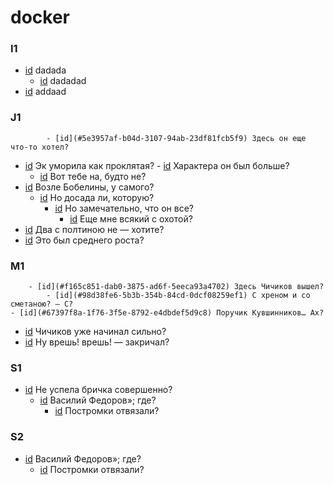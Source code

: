 # docker

### I1

- [id](#9a66656d-9f68-4331-8162-695574a05f83) dadada
    - [id](#17f2e8ff-7f22-4e19-a15e-6fe0c30d1092) dadadad
- [id](#63f05592-e5e6-4195-945d-e06767718ee7) addaad

### J1

            - [id](#5e3957af-b04d-3107-94ab-23df81fcb5f9) Здесь он еще что-то хотел?
- [id](#daa7ea23-448f-3ccb-889d-b214d104f8bf) Эк уморила как проклятая?
        - [id](#a38dec04-09dc-3eca-9e26-0a4ad393adf0) Характера он был больше?
    - [id](#e23b0ccd-aeac-36bd-9c84-cff402411a6a) Вот тебе на, будто не?
- [id](#a1bc1b60-2a70-3e39-82f5-0b6888baf287) Возле Бобелины, у самого?
    - [id](#5605c383-fd7e-31cb-bc05-04b9f7520a11) Но досада ли, которую?
        - [id](#1be6ad93-e96f-3e5f-a542-f865c2dd4fd2) Но замечательно, что он все?
            - [id](#1be43c51-0bba-3231-83f2-0b0baf7b40a6) Еще мне всякий с охотой?
- [id](#2620d483-eac5-31ec-ba36-178b90344917) Два с полтиною не — хотите?
- [id](#76b6f6a0-43b1-3921-a7f3-954f9c93b2e6) Это был среднего роста?

### M1

        - [id](#f165c851-dab0-3875-ad6f-5eeca93a4702) Здесь Чичиков вышел?
            - [id](#98d38fe6-5b3b-354b-84cd-0dcf08259ef1) С хреном и со сметаною? — С?
    - [id](#67397f8a-1f76-3f5e-8792-e4dbdef5d9c8) Поручик Кувшинников… Ах?
- [id](#51b7de82-118c-3af8-a986-10e08ece295d) Чичиков уже начинал сильно?
- [id](#39131798-03c7-3b69-87d7-fc9c18531b3b) Ну врешь! врешь! — закричал?

### S1

- [id](#d10782ca-6b66-3bc4-b553-ed3c2c3103ce) Не успела бричка совершенно?
    - [id](#68484cb4-a00c-3d88-a2ad-7c41581d4604) Василий Федоров»; где?
        - [id](#438dc2d5-4666-3dd8-aab6-b3ac9b5462df) Постромки отвязали?

### S2

- [id](#68484cb4-a00c-3d88-a2ad-7c41581d4604) Василий Федоров»; где?
    - [id](#438dc2d5-4666-3dd8-aab6-b3ac9b5462df) Постромки отвязали?

